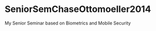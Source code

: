 SeniorSemChaseOttomoeller2014
=============================

My Senior Seminar based on Biometrics and Mobile Security
